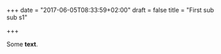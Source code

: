 +++
date = "2017-06-05T08:33:59+02:00"
draft = false
title = "First sub sub s1"

+++

Some **text**.